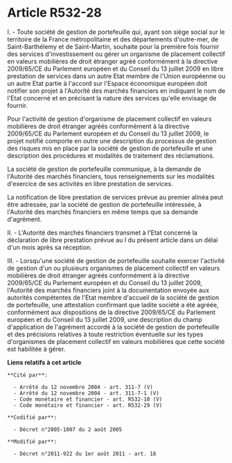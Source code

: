 # Article R532-28

I. - Toute société de gestion de portefeuille qui, ayant son siège social sur le territoire de la France métropolitaine et
des départements d'outre-mer, de Saint-Barthélemy et de Saint-Martin, souhaite pour la première fois fournir des services
d'investissement ou gérer un organisme de placement collectif en valeurs mobilières de droit étranger agréé conformément à la
directive 2009/65/CE du Parlement européen et du Conseil du 13 juillet 2009  en libre prestation de services dans un autre
Etat membre de l'Union européenne ou un autre Etat partie à l'accord sur l'Espace économique européen doit notifier son
projet à l'Autorité des marchés financiers en indiquant le nom de l'Etat concerné et en précisant la nature des services
qu'elle envisage de fournir.

Pour l'activité de gestion d'organisme de placement collectif en valeurs mobilières de droit étranger agréés conformément à
la directive 2009/65/CE du Parlement européen et du Conseil du 13 juillet 2009, le projet notifié comporte en outre une
description du processus de gestion des risques mis en place par la société de gestion de portefeuille et une description des
procédures et modalités de traitement des réclamations.

La société de gestion de portefeuille communique, à la demande de l'Autorité des marchés financiers, tous renseignements sur
les modalités d'exercice de ses activités en libre prestation de services.

La notification de libre prestation de services prévue au premier alinéa peut être adressée, par la société de gestion de
portefeuille intéressée, à l'Autorité des marchés financiers en même temps que sa demande d'agrément.

II. - L'Autorité des marchés financiers transmet à l'Etat concerné la déclaration de libre prestation prévue au I du présent
article dans un délai d'un mois après sa réception. 

III. - Lorsqu'une société de gestion de portefeuille souhaite exercer l'activité de gestion d'un ou plusieurs organismes de
placement collectif en valeurs mobilières de droit étranger agréés conformément à la directive 2009/65/CE du Parlement
européen et du Conseil du 13 juillet 2009, l'Autorité des marchés financiers joint à la documentation envoyée aux autorités
compétentes de l'Etat membre d'accueil de la société de gestion de portefeuille, une attestation confirmant que ladite
société a été agréée, conformément aux dispositions de la directive 2009/65/CE du Parlement européen et du Conseil du 13
juillet 2009, une description du champ d'application de l'agrément accordé à la société de gestion de portefeuille et des
précisions relatives à toute restriction éventuelle sur les types d'organismes de placement collectif en valeurs mobilières
que cette société est habilitée à gérer.

**Liens relatifs à cet article**

	**Cité par**:

	  - Arrêté du 12 novembre 2004 - art. 311-7 (V)
	  - Arrêté du 12 novembre 2004 - art. 311-7-1 (V)
	  - Code monétaire et financier - art. R532-10 (V)
	  - Code monétaire et financier - art. R532-29 (V)

	**Codifié par**:

	  - Décret n°2005-1007 du 2 août 2005

	**Modifié par**:

	  - Décret n°2011-922 du 1er août 2011 - art. 18
